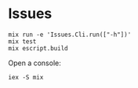 # Issues

```
mix run -e 'Issues.Cli.run(["-h"])'
mix test
mix escript.build
```

Open a console:
```
iex -S mix
```
